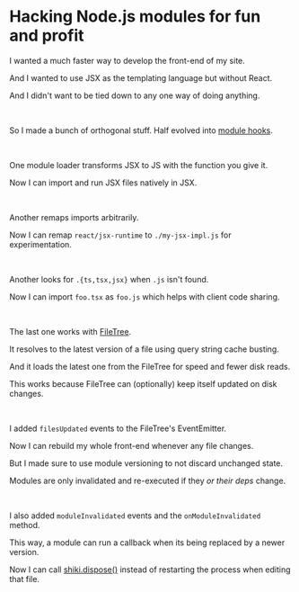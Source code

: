 # Hacking Node.js modules for fun and profit

I wanted a much faster way to develop the front-end of my site.

And I wanted to use JSX as the templating language but without React.

And I didn't want to be tied down to any one way of doing anything.

<br>

So I made a bunch of orthogonal stuff. Half evolved into [module hooks](../api/module-hooks.md#module-hooks).

<br>

One module loader transforms JSX to JS with the function you give it.

Now I can import and run JSX files natively in JSX.

<br>

Another remaps imports arbitrarily.

Now I can remap `react/jsx-runtime` to `./my-jsx-impl.js` for experimentation.

<br>

Another looks for `.{ts,tsx,jsx}` when `.js` isn't found.

Now I can import `foo.tsx` as `foo.js` which helps with client code sharing.

<br>

The last one works with [FileTree](../api/filetree.md#filetree).

It resolves to the latest version of a file using query string cache busting.

And it loads the latest one from the FileTree for speed and fewer disk reads.

This works because FileTree can (optionally) keep itself updated on disk changes.

<br>

I added `filesUpdated` events to the FileTree's EventEmitter.

Now I can rebuild my whole front-end whenever any file changes.

But I made sure to use module versioning to not discard unchanged state.

Modules are only invalidated and re-executed if they *or their deps* change.

<br>

I also added `moduleInvalidated` events and the `onModuleInvalidated` method.

This way, a module can run a callback when its being replaced by a newer version.

Now I can call [shiki.dispose()](https://github.com/thesoftwarephilosopher/immaculata.dev/blob/147c7aedf369e47b6b5155d147ea91dfe9d83d58/site/build/highlighter.ts#L19-L22)
instead of restarting the process when editing that file.
